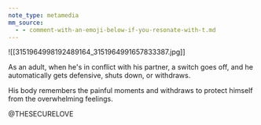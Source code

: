 ```yaml
---
note_type: metamedia
mm_source:
  - - comment-with-an-emoji-below-if-you-resonate-with-t.md
---
```


![[3151964998192489164_3151964991657833387.jpg]]

As an adult, when he's in conflict
with his partner, a switch goes off,
and he automatically gets defensive,
shuts down, or withdraws.

His body remembers the painful
moments and withdraws to protect
himself from the overwhelming
feelings.

@THESECURELOVE


